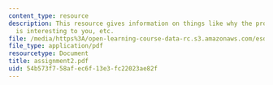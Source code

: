 ```yaml
---
content_type: resource
description: This resource gives information on things like why the proposed system
  is interesting to you, etc.
file: /media/https%3A/open-learning-course-data-rc.s3.amazonaws.com/esd-342-advanced-system-architecture-spring-2006/54b573f758afec6f13e3fc22023ae82f_assignment2.pdf
file_type: application/pdf
resourcetype: Document
title: assignment2.pdf
uid: 54b573f7-58af-ec6f-13e3-fc22023ae82f
---
```

